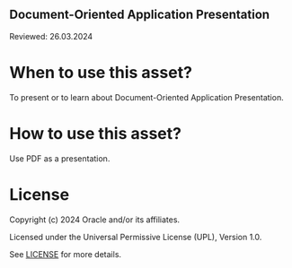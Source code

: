 ## Document-Oriented Application Presentation

Reviewed: 26.03.2024

# When to use this asset?

To present or to learn about Document-Oriented Application Presentation.

# How to use this asset?

Use PDF as a presentation.

# License

Copyright (c) 2024 Oracle and/or its affiliates.

Licensed under the Universal Permissive License (UPL), Version 1.0.

See [LICENSE](https://github.com/oracle-devrel/technology-engineering/blob/main/LICENSE) for more details.
